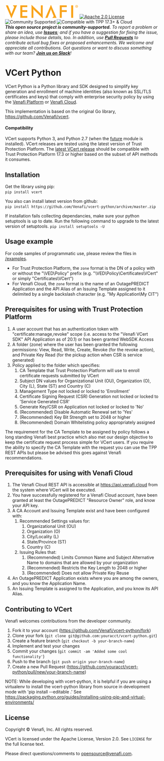 ![Venafi](Venafi_logo.png)
[![Apache 2.0 License](https://img.shields.io/badge/License-Apache%202.0-blue.svg)](https://opensource.org/licenses/Apache-2.0)
![Community Supported](https://img.shields.io/badge/Support%20Level-Community-brightgreen)
![Compatible with TPP 17.3+ & Cloud](https://img.shields.io/badge/Compatibility-TPP%2017.3+%20%26%20Cloud-f9a90c)  
_**This open source project is community-supported.** To report a problem or share an idea, use
**[Issues](../../issues)**; and if you have a suggestion for fixing the issue, please include those details, too.
In addition, use **[Pull Requests](../../pulls)** to contribute actual bug fixes or proposed enhancements.
We welcome and appreciate all contributions. Got questions or want to discuss something with our team?
**[Join us on Slack](https://join.slack.com/t/venafi-integrations/shared_invite/zt-i8fwc379-kDJlmzU8OiIQOJFSwiA~dg)**!_

# VCert Python
 
VCert Python is a Python library and SDK  designed to simplify key generation and enrollment of machine identities
(also known as SSL/TLS certificates and keys) that comply with enterprise security policy by using the
[Venafi Platform](https://www.venafi.com/platform/trust-protection-platform) or [Venafi Cloud](https://pki.venafi.com/venafi-cloud/).

This implementation is based on the original Go library, https://github.com/Venafi/vcert.

#### Compatibility
VCert supports Python 3, and Python 2.7 (when the [future](http://python-future.org/) module is installed).  VCert releases are tested using the latest version of Trust Protection Platform.  The [latest VCert release](../../releases/latest) should be compatible with Trust Protection Platform 17.3 or higher based on the subset of API methods it consumes.

## Installation
Get the library using pip:  
`pip install vcert`  

You also can install latest version from github:  
`pip install https://github.com/Venafi/vcert-python/archive/master.zip`

If installation fails collecting dependancies, make sure your python setuptools is up to date. Run the following command to upgrade to the latest version of setuptools.
`pip install setuptools -U`

## Usage example

For code samples of programmatic use, please review the files in [/examples](/examples).
- For Trust Protection Platform, the `zone` format is the DN of a policy with or without the "\VED\Policy\" prefix (e.g. "\VED\Policy\Certificates\VCert" or simply "Certificates\VCert")
- For Venafi Cloud, the `zone` format is the name of an OutagePREDICT Application and the API Alias of an Issuing Template assigned to it delimited by a single backslash character (e.g. "My Application\My CIT")

## Prerequisites for using with Trust Protection Platform

1. A user account that has an authentication token with "certificate:manage,revoke" scope (i.e.
access to the "Venafi VCert SDK" API Application as of 20.1) or has been granted WebSDK Access
2. A folder (zone) where the user has been granted the following permissions: View, Read, Write,
Create, Revoke (for the revoke action), and Private Key Read (for the pickup action when CSR is
service generated)
3. Policy applied to the folder which specifies:
    1. CA Template that Trust Protection Platform will use to enroll certificate requests submitted by VCert
    2. Subject DN values for Organizational Unit (OU), Organization (O), City (L), State (ST) and Country (C)
    3. Management Type not locked or locked to 'Enrollment'
    4. Certificate Signing Request (CSR) Generation not locked or locked to 'Service Generated CSR'
    5. Generate Key/CSR on Application not locked or locked to 'No'
    6. (Recommended) Disable Automatic Renewal set to 'Yes'
    7. (Recommended) Key Bit Strength set to 2048 or higher
    8. (Recommended) Domain Whitelisting policy appropriately assigned

The requirement for the CA Template to be assigned by policy follows a long standing Venafi best
practice which also met our design objective to keep the certificate request process simple for
VCert users. If you require the ability to specify the CA Template with the request you can use the
TPP REST APIs but please be advised this goes against Venafi recommendations.

## Prerequisites for using with Venafi Cloud

1. The Venafi Cloud REST API is accessible at https://api.venafi.cloud from the system where VCert
will be executed.
2. You have successfully registered for a Venafi Cloud account, have been granted at least the
OutagePREDICT "Resource Owner" role, and know your API key.
3. A CA Account and Issuing Template exist and have been configured with:
    1. Recommended Settings values for:
        1. Organizational Unit (OU)
        2. Organization (O)
        3. City/Locality (L)
        4. State/Province (ST)
        5. Country (C)
    2. Issuing Rules that:
        1. (Recommended) Limits Common Name and Subject Alternative Name to domains that are allowed by your organization
        2. (Recommended) Restricts the Key Length to 2048 or higher
        3. (Recommended) Does not allow Private Key Reuse
4. An OutagePREDICT Application exists where you are among the owners, and you know the Application Name.
5. An Issuing Template is assigned to the Application, and you know its API Alias.

## Contributing to VCert

Venafi welcomes contributions from the developer community.

1. Fork it to your account (https://github.com/Venafi/vcert-python/fork)
2. Clone your fork (`git clone git@github.com:youracct/vcert-python.git`)
3. Create a feature branch (`git checkout -b your-branch-name`)
4. Implement and test your changes
5. Commit your changes (`git commit -am 'Added some cool functionality'`)
6. Push to the branch (`git push origin your-branch-name`)
7. Create a new Pull Request (https://github.com/youracct/vcert-python/pull/new/your-branch-name)

NOTE: While developing with vcert-python, it is helpful if you are using a virtualenv to
install the vcert-python library from source in development mode with 'pip install --editable .'
See https://packaging.python.org/guides/installing-using-pip-and-virtual-environments/

## License

Copyright &copy; Venafi, Inc. All rights reserved.

VCert is licensed under the Apache License, Version 2.0. See `LICENSE` for the full license text.

Please direct questions/comments to opensource@venafi.com.
